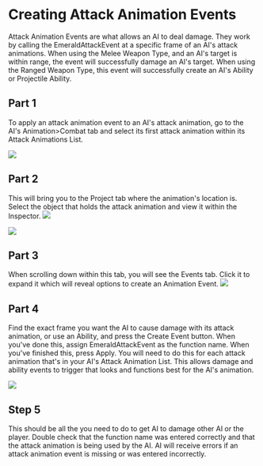 # Creating Attack Animation Events
Attack Animation Events are what allows an AI to deal damage. They work by calling the EmeraldAttackEvent at a specific frame of an AI's attack animations. When using the Melee Weapon Type, and an AI's target is within range, the event will successfully damage an AI's target. When using the Ranged Weapon Type, this event will successfully create an AI's Ability or Projectile Ability.

## Part 1
To apply an attack animation event to an AI's attack animation, go to the AI's Animation>Combat tab and select its first attack animation within its Attack Animations List.

![](https://i.imgur.com/oQC3QOf.png)

## Part 2
This will bring you to the Project tab where the animation's location is. Select the object that holds the attack animation and view it within the Inspector.
![](https://i.imgur.com/GRf1XY1.png)

![](https://i.imgur.com/TKGbN48.png)

## Part 3
When scrolling down within this tab, you will see the Events tab. Click it to expand it which will reveal options to create an Animation Event.
![](https://i.imgur.com/QiX0Iue.gif)

## Part 4
Find the exact frame you want the AI to cause damage with its attack animation, or use an Ability, and press the Create Event button. When you've done this, assign EmeraldAttackEvent as the function name. When you've finished this, press Apply. You will need to do this for each attack animation that's in your AI's Attack Animation List. This allows damage and ability events to trigger that looks and functions best for the AI's animation.

![](https://i.imgur.com/JfjwzXR.gif)

## Step 5
This should be all the you need to do to get AI to damage other AI or the player. Double check that the function name was entered correctly and that the attack animation is being used by the AI. AI will receive errors if an attack animation event is missing or was entered incorrectly.